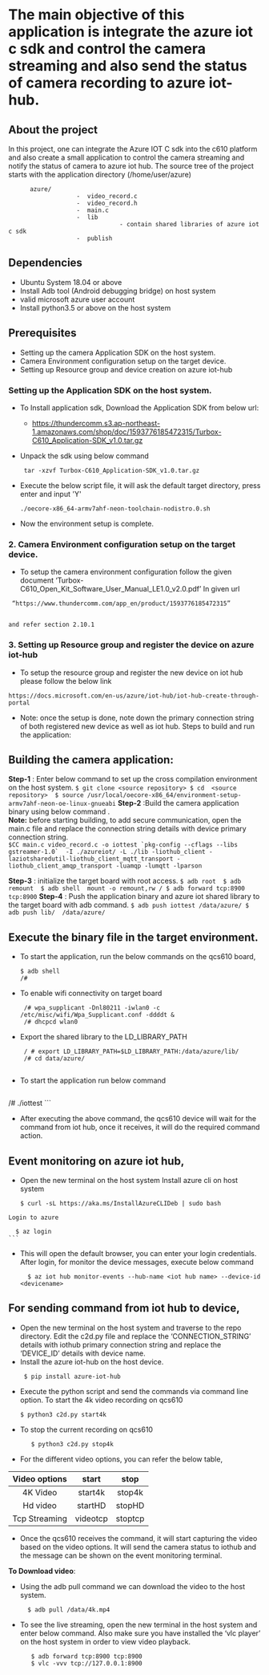 # The main objective of this application is integrate the azure iot c sdk and control the camera streaming and also send the status of  camera recording to azure iot-hub.

## About the project
  In this project, one can integrate the Azure IOT C sdk into the c610 platform and also create a small application to control the camera streaming and notify the status of camera to azure iot hub. The source tree of the project starts with the application directory (/home/user/azure)

          azure/ 
                       -  video_record.c
                       -  video_record.h
                       -  main.c
                       -  lib
                                   - contain shared libraries of azure iot c sdk
                       -  publish

## Dependencies
- Ubuntu System 18.04 or above
- Install Adb tool (Android debugging bridge) on host system
- valid microsoft azure user account
- Install python3.5 or above on the host system 

## Prerequisites
- Setting up the camera Application SDK on the host system.
- Camera Environment configuration setup on the target device.
- Setting up Resource group and device creation on azure iot-hub

### Setting up the Application SDK on the host system.
       
  - To Install application sdk, Download the Application SDK from below url:
      -  https://thundercomm.s3.ap-northeast-1.amazonaws.com/shop/doc/1593776185472315/Turbox-C610_Application-SDK_v1.0.tar.gz
  
   - Unpack the sdk using below command 
       ```
        tar -xzvf Turbox-C610_Application-SDK_v1.0.tar.gz
       ```

   - Execute the below script file, it will ask the default target directory, press enter and input 'Y'
       ```
       ./oecore-x86_64-armv7ahf-neon-toolchain-nodistro.0.sh
       ```
   - Now the environment setup is complete.

### 2. Camera Environment configuration setup on the target device.
   -  To setup the camera environment configuration follow the given document ‘Turbox-C610_Open_Kit_Software_User_Manual_LE1.0_v2.0.pdf’ In given url 
    
 ```
  “https://www.thundercomm.com/app_en/product/1593776185472315” 
    
 ```
    and refer section 2.10.1

### 3. Setting up Resource group and register the device on azure iot-hub
   - To setup the resource group and register the new  device on iot hub please follow the below link    
   ```
   https://docs.microsoft.com/en-us/azure/iot-hub/iot-hub-create-through-portal
   
   ```
  - Note: once the setup is done, note down the primary  connection string of both registered new device as well as iot hub. 
Steps to build and run the application: 

## Building the camera application:
**Step-1** : Enter below command to set up the cross compilation environment on the host system.
    ```
    $ git clone <source repository>
    $ cd  <source repository> 
    $ source /usr/local/oecore-x86_64/environment-setup-armv7ahf-neon-oe-linux-gnueabi
    ```
**Step-2** :Build the camera application binary using below command .                                       
 **Note:**  before starting building, to add secure communication, open the main.c file and replace the connection string details with device primary connection string.  
    ```
     $CC main.c video_record.c -o iottest `pkg-config --cflags --libs gstreamer-1.0`  -I ./azureiot/ -L ./lib -liothub_client -laziotsharedutil-liothub_client_mqtt_transport -liothub_client_amqp_transport -luamqp -lumqtt -lparson
     ```    

**Step-3** : initialize the target board with root access.
      ```
      $ adb root 
      $ adb remount 
      $ adb shell  mount -o remount,rw /
      $ adb forward tcp:8900 tcp:8900
      ```
**Step-4** : Push the application binary and azure iot shared library to the target board with adb command.
      ```
      $ adb push iottest /data/azure/
      $ adb push lib/  /data/azure/
      ```      
## Execute the binary file in the target environment.
   - To start the application, run the below commands on the qcs610 board, 
     ```
     $ adb shell
     /#
      ``` 
  -  To enable wifi connectivity on target board
      ```  
       /# wpa_supplicant -Dnl80211 -iwlan0 -c /etc/misc/wifi/Wpa_Supplicant.conf -ddddt &
       /# dhcpcd wlan0
      ```  
   -  Export the shared library to the LD_LIBRARY_PATH
      ```
       / # export LD_LIBRARY_PATH=$LD_LIBRARY_PATH:/data/azure/lib/
       /# cd data/azure/
  
      ```   
  - To start the application run below command
      ```
 /# ./iottest
       ```
 - After executing the above command, the qcs610 device will wait for the command from iot hub, once it receives, it will do the required command action.

## Event monitoring on azure iot hub,
  - Open the new terminal on the host system
    Install azure cli on host system
    ```   
    $ curl -sL https://aka.ms/InstallAzureCLIDeb | sudo bash
   ```
   Login to azure 
   ```
      $ az login
    ```
  - This will open the default browser, you can enter your login credentials. After login, for monitor the device messages, execute below command
    ```      
      $ az iot hub monitor-events --hub-name <iot hub name> --device-id  <devicename>
    ```  
## For sending command from iot hub to device,
  - Open the new terminal on the host system and traverse to the repo directory.  Edit the c2d.py file and replace the ‘CONNECTION_STRING’ details with iothub primary connection string and replace the ‘DEVICE_ID’ details with device name.   
  - Install the azure iot-hub on the host device.
     ```
      $ pip install azure-iot-hub 
     ``` 
   - Execute the python script and send the commands via command line option. To start the 4k video recording on qcs610 
     ```
     $ python3 c2d.py start4k    
     ``` 
  -  To stop the current recording on qcs610
     ```   
        $ python3 c2d.py stop4k    
     ```
  - For the different video options, you can refer the below table,

| Video options | start | stop | 
|  :---: | :---: | :---: |
| 4K Video | start4k | stop4k |
| Hd video | startHD | stopHD |
| Tcp Streaming | videotcp | stoptcp |


-  Once the qcs610 receives the command, it will start capturing the video based on the video options. It will send the camera status to iothub and the message can be shown on the event monitoring terminal.

**To Download video**: 
- Using the adb pull command we can download the video to the host system.
    ```
      $ adb pull /data/4k.mp4
    ```   
- To see the live streaming,  open the new terminal in the host system and enter below command. Also make sure you have installed the ‘vlc player’ on the host system in order to view video playback. 
   ```
      $ adb forward tcp:8900 tcp:8900
      $ vlc -vvv tcp://127.0.0.1:8900
   ```  
   
   
